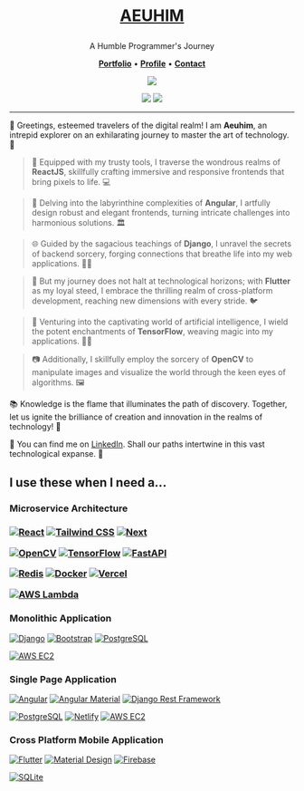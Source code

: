 <h1 align="center">
  <a href="https://aeuhim.dev" target="blank_">
    <p>AEUHIM</p>
  </a>
</h1>

<p align="center">
  A Humble Programmer's Journey
</p>

<p align="center">
  <a href="https://aeuhim.dev" target="blank_"><b>Portfolio</b></a> •
  <a href="https://linkedin.com/in/aeuhim" target="blank_"><b>Profile</b></a> •
  <a href="mailto:ericmichaelbedanaconstantino@gmail.com" target="blank_"><b>Contact</b></a>
</p>

<div align="center">

  ![](https://github-readme-stats.vercel.app/api/top-langs?username=aeuhim&show_icons=true&theme=tokyonight&hide_border=true&locale=en&layout=compact)

</div>

<div align="center">

  ![](https://komarev.com/ghpvc/?username=aeuhim&label=Profile%20Views&color=0e75b6&style=flat)
  ![](https://img.shields.io/badge/Programmer-Work_In_Progress-yellow)

</div>

---

🚀 Greetings, esteemed travelers of the digital realm! I am **Aeuhim**, an intrepid explorer on an exhilarating journey to master the art of technology. 🌌

> 🌟 Equipped with my trusty tools, I traverse the wondrous realms of **ReactJS**, skillfully crafting immersive and responsive frontends that bring pixels to life. 💻

> 🧠 Delving into the labyrinthine complexities of **Angular**, I artfully design robust and elegant frontends, turning intricate challenges into harmonious solutions. 🏛️

> 🌐 Guided by the sagacious teachings of **Django**, I unravel the secrets of backend sorcery, forging connections that breathe life into my web applications. 🧙‍♂️

> 📱 But my journey does not halt at technological horizons; with **Flutter** as my loyal steed, I embrace the thrilling realm of cross-platform development, reaching new dimensions with every stride. 🐦

> 🤖 Venturing into the captivating world of artificial intelligence, I wield the potent enchantments of **TensorFlow**, weaving magic into my applications. 🧙‍♀️

> 📷 Additionally, I skillfully employ the sorcery of **OpenCV** to manipulate images and visualize the world through the keen eyes of algorithms. 🖼️

📚 Knowledge is the flame that illuminates the path of discovery. Together, let us ignite the brilliance of creation and innovation in the realms of technology! 🌟

🔗 You can find me on <a href="https://linkedin.com/in/aeuhim" target="blank_">LinkedIn</a>. Shall our paths intertwine in this vast technological expanse. 🤝

<h2>I use these when I need a...</h2>

<h3>Microservice Architecture<h3>

[![React](https://img.shields.io/badge/Frontend-React-61DAFB?style=flat-square&logo=react)](https://react.dev/)
[![Tailwind CSS](https://img.shields.io/badge/Design-Tailwind_CSS-38B2AC?style=flat-square&logo=tailwind-css)](https://tailwindcss.com/)
[![Next](https://img.shields.io/badge/Frontend-Next.js-000000?style=flat-square&logo=next.js)](https://nextjs.org/)

[![OpenCV](https://img.shields.io/badge/AI-OpenCV-5C3EE8?style=flat-square&logo=opencv)](https://opencv.org/)
[![TensorFlow](https://img.shields.io/badge/AI-TensorFlow-FF6F00?style=flat-square&logo=tensorflow)](https://tensorflow.org/)
[![FastAPI](https://img.shields.io/badge/Backend-FastAPI-009688?style=flat-square&logo=fastapi)](https://fastapi.tiangolo.com/)

[![Redis](https://img.shields.io/badge/Database-Redis-DC382D?style=flat-square&logo=redis)](https://redis.io/)
[![Docker](https://img.shields.io/badge/Deployment-Docker-2496ED?style=flat-square&logo=docker)](https://docker.com/)
[![Vercel](https://img.shields.io/badge/Deployment-Vercel-000000?style=flat-square&logo=vercel)](https://vercel.com/)

[![AWS Lambda](https://img.shields.io/badge/Deployment-AWS_Lambda-F3C933?style=flat-square&logo=amazon-aws)](https://aws.amazon.com/lambda/)


<h3>Monolithic Application</h3>

[![Django](https://img.shields.io/badge/Backend-Django-092E20?style=flat-square&logo=django)](https://www.djangoproject.com/)
[![Bootstrap](https://img.shields.io/badge/Design-Bootstrap-7952B3?style=flat-square&logo=bootstrap)](https://getbootstrap.com/)
[![PostgreSQL](https://img.shields.io/badge/Database-PostgreSQL-336791?style=flat-square&logo=postgresql)](https://postgresql.org/)

[![AWS EC2](https://img.shields.io/badge/Deployment-AWS_EC2-232F3E?style=flat-square&logo=amazon-aws)](https://aws.amazon.com/ec2/)

<h3>Single Page Application</h3>

[![Angular](https://img.shields.io/badge/Frontend-Angular-DD0031?style=flat-square&logo=angular)](https://angular.io/)
[![Angular Material](https://img.shields.io/badge/Design-Angular_Material-607D8B?style=flat-square&logo=angular)](https://material.angular.io/)
[![Django Rest Framework](https://img.shields.io/badge/Backend-Django_Rest_Framework-0C4B33?style=flat-square&logo=django)](https://django-rest-framework.org/)

[![PostgreSQL](https://img.shields.io/badge/Database-PostgreSQL-336791?style=flat-square&logo=postgresql)](https://postgresql.org/)
[![Netlify](https://img.shields.io/badge/Deployment-Netlify-00C7B7?style=flat-square&logo=netlify)](https://netlify.com/)
[![AWS EC2](https://img.shields.io/badge/Deployment-AWS_EC2-232F3E?style=flat-square&logo=amazon-aws)](https://aws.amazon.com/ec2/)

<h3>Cross Platform Mobile Application</h3>

[![Flutter](https://img.shields.io/badge/Frontend-Flutter-02569B?style=flat-square&logo=flutter)](https://flutter.dev/)
[![Material Design](https://img.shields.io/badge/Design-Material_Design-757575?style=flat-square&logo=material-design)](https://material.io/)
[![Firebase](https://img.shields.io/badge/Backend-Firebase-FFCA28?style=flat-square&logo=firebase)](https://firebase.google.com/)

[![SQLite](https://img.shields.io/badge/Database-SQLite-003B57?style=flat-square&logo=sqlite)](https://sqlite.org/)
